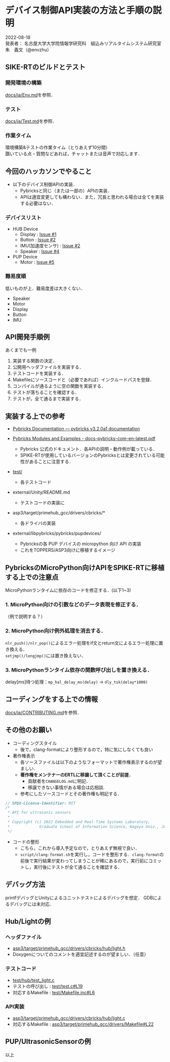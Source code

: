 # デバイス制御API実装の方法と手順の説明
2022-08-18  
発表者：
名古屋大学大学院情報学研究科　組込みリアルタイムシステム研究室
朱　義文（@envzhu）

## SIKE-RTのビルドとテスト
### 開発環境の構築
[docs/ja/Env.md](https://github.com/spike-rt/spike-rt/blob/main/docs/ja/Env.md)を参照．

### テスト
[docs/ja/Test.md](https://github.com/spike-rt/spike-rt/blob/main/docs/ja/Test.md)を参照．


### 作業タイム
環境構築&テストの作業タイム（とりあえず10分間）  
躓いている点・質問などあれば，チャットまたは音声で対応します．

## 今回のハッカソンでやること
- 以下のデバイス制御APIの実装．
  - Pybricksと同じ（または一部の）APIの実装．
  - APIは適宜変更しても構わない．また，冗長と思われる場合は全てを実装する必要はない．

### デバイスリスト

- HUB Device
  - Display : [Issue #1](https://github.com/spike-rt/spike-rt/issues/1)
  - Button : [Issue #2](https://github.com/spike-rt/spike-rt/issues/2)
  - IMU(加速度センサ) : [Issue #2](https://github.com/spike-rt/spike-rt/issues/2)
  - Speaker : [Issue #4](https://github.com/spike-rt/spike-rt/issues/4)
- PUP Device
  - Motor : [Issue #5](https://github.com/spike-rt/spike-rt/issues/5)

### 難易度順
低いものが上．難易度差は大きくない．
- Speaker 
- Motor
- Display
- Button
- IMU


## API開発手順例
あくまでも一例
1. 実装する関数の決定．
2. 公開用ヘッダファイルを実装する．
3. テストコードを実装する．
4. Makefileにソースコードと（必要であれば）インクルードパスを登録．
5. コンパイルが通るように空の関数を実装する．
6. テストが落ちることを確認する．
7. テストが，全て通るまで実装する．

## 実装する上での参考
- [Pybricks Documentation — pybricks v3.2.0a1 documentation](https://docs.pybricks.com/en/latest/index.html)
- [Pybricks Modules and Examples - docs-pybricks-com-en-latest.pdf](https://docs.pybricks.com/_/downloads/en/latest/pdf/)
  - Pybricks 公式のドキュメント．各APIの説明・動作例が載っている．
  - SPIKE-RTが使用しているバージョンのPybricksとは変更されている可能性があることに注意する．

- [test/](https://github.com/spike-rt/spike-rt/blob/main/test/)
  - 各テストコード
- external/Unity/README.md
  - テストコードの実装に
- asp3/target/primehub\_gcc/drivers/cbricks/\*
  - 各ドライバの実装
- external/libpybricks/pybricks/pupdevices/
  - Pybricksの各 PUP デバイスの micropython 向け API の実装
  - これをTOPPERS/ASP3向けに移植するイメージ

## PybricksのMicroPython向けAPIをSPIKE-RTに移植する上での注意点
MicroPythonランタイムに依存のコードを修正する．(以下1~3)

### 1. MicroPython向けの引数などのデータ表現を修正する．
（例で説明する？）

### 2. MicroPython向け例外処理を消去する．
`nlr_push()/nlr_pop()`によるエラー処理をif文とreturn文によるエラー処理に置き換える．  
`setjmp()/longjmp()`には置き換えない．

### 3. MicroPythonランタイム依存の関数呼び出しを置き換える．
delay[ms]待つ処理：`mp_hal_delay_ms(delay)` -> `dly_tsk(delay*1000)`


## コーディングをする上での情報
[docs/ja/CONTRIBUTING.md](docs/ja/CONTRIBUTING.md)を参照．

## その他のお願い
- コーディングスタイル
  - 後で，clang-formatにより整形するので，特に気にしなくても良い
- 著作権表示
  - 各ソースファイルは以下のようなフォーマットで著作権表示するのが望ましい．
  - **著作権をメンテナーのERTLに移譲して頂くことが前提．**
    - 貢献者を`CHANGELOG.md`に明記．
    - 移譲できない事情がある場合は応相談.
  - 参考にしたソースコードとその著作権も明記する．

```c
// SPDX-License-Identifier: MIT
/*
 * API for ultrasonic sensors
 *
 * Copyright (c) 2022 Embedded and Real-Time Systems Laboratory,
 *             Graduate School of Information Science, Nagoya Univ., JAPAN
 */
```

- コードの整形
  - こちら，これから導入予定なので，とりあえず無視で良い．
  - `script/clang-format.sh`を実行し，コードを整形する．`clang-format`の前後で実行結果が変わってしまうことが稀にあるので，実行前にコミットし，実行後にテストが全て通ることを確認する．


## デバッグ方法
printfデバッグとUnityによるユニットテストによるデバッグを想定．
GDBによるデバッグには未対応．

## Hub/Lightの例
### ヘッダファイル
- [asp3/target/primehub_gcc/drivers/cbricks/hub/light.h](https://github.com/spike-rt/spike-rt/blob/main/asp3/target/primehub_gcc/drivers/cbricks/hub/light.h)
- Doxygenについてのコメントを適宜記述するのが望ましい．（任意）

### テストコード
- [test/hub/test_light.c](https://github.com/spike-rt/spike-rt/blob/main/test/hub/test_light.c)
- テストの呼び出し : [test/test.c#L19](https://github.com/spike-rt/spike-rt/blob/main/test/test.c#L19)
- 対応するMakefile : [test/Makefile.inc#L6](https://github.com/spike-rt/spike-rt/blob/main/test/Makefile.inc#L6)

### API実装
- [asp3/target/primehub_gcc/drivers/cbricks/hub/light.c](https://github.com/spike-rt/spike-rt/blob/main/asp3/target/primehub_gcc/drivers/cbricks/hub/light.c)
- 対応するMakefile : [asp3/target/primehub_gcc/drivers/Makefile#L22](https://github.com/spike-rt/spike-rt/blob/main/asp3/target/primehub_gcc/drivers/Makefile#L22)

## PUP/UltrasonicSensorの例



以上